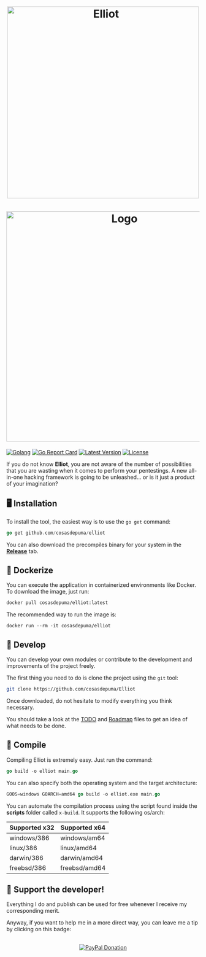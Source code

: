 <h1 align="center">
  <img src="https://raw.githubusercontent.com/CosasDePuma/Elliot/master/.github/readme/elliot.gif" alt="Elliot" width="500">
  <br><br>
  <img src="https://raw.githubusercontent.com/CosasDePuma/Elliot/master/.github/readme/logo.png" alt="Logo" width="600">
</h1>

[![Golang](https://img.shields.io/github/go-mod/go-version/cosasdepuma/elliot?style=for-the-badge)](https://pkg.go.dev/mod/github.com/cosasdepuma/elliot)
[![Go Report Card](https://goreportcard.com/badge/github.com/cosasdepuma/elliot?style=for-the-badge)](https://goreportcard.com/report/github.com/cosasdepuma/elliot)
[![Latest Version](https://img.shields.io/badge/latest-v0.0.2-green?style=for-the-badge)](https://github.com/CosasDePuma/Elliot/releases/)
[![License](https://img.shields.io/github/license/cosasdepuma/elliot?style=for-the-badge&color=important)](./LICENSE)

If you do not know **Elliot**, you are not aware of the number of possibilities that you are wasting when it comes to perform your pentestings. A new all-in-one hacking framework is going to be unleashed... or is it just a product of your imagination?

🖥️ Installation
---
To install the tool, the easiest way is to use the `go get` command:

```go
go get github.com/cosasdepuma/elliot
```

You can also download the precompiles binary for your system in the [**Release**](https://github.com/CosasDePuma/Elliot/releases) tab.

🐋 Dockerize
---
You can execute the application in containerized environments like Docker. To download the image, just run:

```sh
docker pull cosasdepuma/elliot:latest
```

The recommended way to run the image is:

```
docker run --rm -it cosasdepuma/elliot
```

🔩 Develop
---
You can develop your own modules or contribute to the development and improvements of the project freely.

The first thing you need to do is clone the project using the `git` tool:

```sh
git clone https://github.com/cosasdepuma/Elliot
```

Once downloaded, do not hesitate to modify everything you think necessary.

You should take a look at the [TODO](./TODO.md) and [Roadmap](./ROADMAP.md) files to get an idea of what needs to be done.

🔧 Compile
---

Compiling Elliot is extremely easy. Just run the command:

```go
go build -o elliot main.go
```

You can also specify both the operating system and the target architecture:

```go
GOOS=windows GOARCH=amd64 go build -o elliot.exe main.go
```

You can automate the compilation process using the script found inside the **scripts** folder called `x-build`. It supports the following os/arch:

| Supported x32 | Supported x64 |
| --- | --- |
| windows/386 | windows/am64 |
| linux/386 | linux/amd64 |
| darwin/386 | darwin/amd64 |
| freebsd/386 | freebsd/amd64 |

🐙 Support the developer!
----
Everything I do and publish can be used for free whenever I receive my corresponding merit.

Anyway, if you want to help me in a more direct way, you can leave me a tip by clicking on this badge:

<p align="center">
    </br>
    <a href="https://www.paypal.me/cosasdepuma/"><img src="https://img.shields.io/badge/Donate-PayPal-blue.svg?style=for-the-badge" alt="PayPal Donation"></a>
</p>